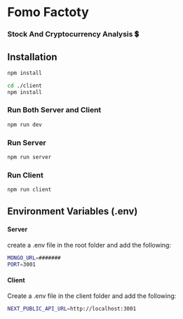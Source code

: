 # Fomo Factoty

### Stock And Cryptocurrency Analysis 💲

## Installation

```bash
npm install

cd ./client
npm install
```

### Run Both Server and Client

```bash
npm run dev
```

### Run Server

```bash
npm run server
```

### Run Client

```bash
npm run client
```

## Environment Variables (.env)

#### Server

create a .env file in the root folder and add the following:

```bash
MONGO_URL=#######
PORT=3001
```

#### Client

Create a .env file in the client folder and add the following:

```bash
NEXT_PUBLIC_API_URL=http://localhost:3001
```
